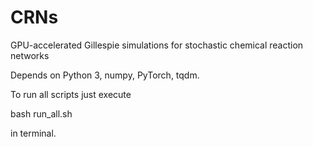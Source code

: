 # CRNs
GPU-accelerated Gillespie simulations for stochastic chemical reaction networks

Depends on Python 3, numpy, PyTorch, tqdm.

To run all scripts just execute 

bash run_all.sh

in terminal.
